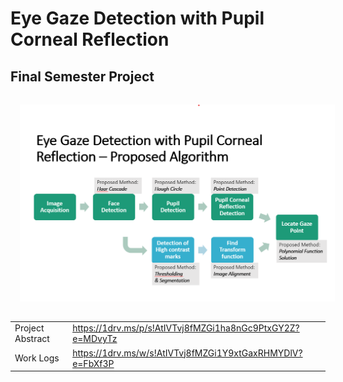 # Eye Gaze Detection with Pupil Corneal Reflection
## Final Semester Project
<p>
<img src="outs/flow.png" style="margin:15px">
</p>

|||
|-|-|
| Project Abstract | https://1drv.ms/p/s!AtIVTvj8fMZGi1ha8nGc9PtxGY2Z?e=MDvyTz |
| Work Logs | https://1drv.ms/w/s!AtIVTvj8fMZGi1Y9xtGaxRHMYDlV?e=FbXf3P |


